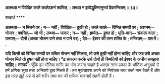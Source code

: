 **अलब्ध्वा न विषीदेत काले कालेऽशनं क्वचित् ।** **लब्ध्वा न हृष्येद्धृतिमानुभयं दैवतन्त्रितम् ॥ ३३॥** 

शब्दार्थ **** 

**अलब्ध्वा—** **न मिलने पर** **; न—** **नहीं** **; विषीदेत—** **दुखी हो** **; काले काले—** **विभिन्न समयों पर** **; अशनम्—** **भोजन** **; क्वचित्—** **जो** **भी** **; लब्ध्वा—** **पाकर** **; न—** **नहीं** **; हृष्येत्—** **हॢषत हो** **; धृति-मान्—** **संकल्प वाला** **; उभयम्—** **दोनों (अच्छा भोजन पाने तथा न पाने** **पर)** **; दैव—** **ईश्वर की परम शक्ति के** **; तन्त्रितम्—** **वश में।** **.** 

**यदि किसी को विभिन्न समयों पर उचित भोजन नहीं मिलता, तो उसे दुखी नहीं होना चाहिए** **और जब उसे अच्छा भोजन मिले तो हॢषत नहीं होना चाहिए। ²ढ़ संकल्प करके उसे दोनों ही** **स्थितियों को ईश्वर के अधीन समझना चाहिए।** **तात्पर्य :** चूँकि हम भौतिक शरीर का भोग करना चाहते हैं अतएव नाना प्रकार के भौतिक अनुभवों से हमें क्षणिक सुख तथा अनिवार्य दुख मिलते हैं। हम मूर्खतावश अपने को नियंत्रक तथा कर्ता मान बैठते हैं और इस तरह झूठे अहं से हमें शरीर तथा मन की क्षणिक भावनाएँ सहनी होती हैं।  